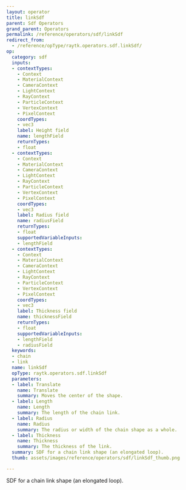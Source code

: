 ```yaml
---
layout: operator
title: linkSdf
parent: Sdf Operators
grand_parent: Operators
permalink: /reference/operators/sdf/linkSdf
redirect_from:
  - /reference/opType/raytk.operators.sdf.linkSdf/
op:
  category: sdf
  inputs:
  - contextTypes:
    - Context
    - MaterialContext
    - CameraContext
    - LightContext
    - RayContext
    - ParticleContext
    - VertexContext
    - PixelContext
    coordTypes:
    - vec3
    label: Height field
    name: lengthField
    returnTypes:
    - float
  - contextTypes:
    - Context
    - MaterialContext
    - CameraContext
    - LightContext
    - RayContext
    - ParticleContext
    - VertexContext
    - PixelContext
    coordTypes:
    - vec3
    label: Radius field
    name: radiusField
    returnTypes:
    - float
    supportedVariableInputs:
    - lengthField
  - contextTypes:
    - Context
    - MaterialContext
    - CameraContext
    - LightContext
    - RayContext
    - ParticleContext
    - VertexContext
    - PixelContext
    coordTypes:
    - vec3
    label: Thickness field
    name: thicknessField
    returnTypes:
    - float
    supportedVariableInputs:
    - lengthField
    - radiusField
  keywords:
  - chain
  - link
  name: linkSdf
  opType: raytk.operators.sdf.linkSdf
  parameters:
  - label: Translate
    name: Translate
    summary: Moves the center of the shape.
  - label: Length
    name: Length
    summary: The length of the chain link.
  - label: Radius
    name: Radius
    summary: The radius or width of the chain shape as a whole.
  - label: Thickness
    name: Thickness
    summary: The thickness of the link.
  summary: SDF for a chain link shape (an elongated loop).
  thumb: assets/images/reference/operators/sdf/linkSdf_thumb.png

---
```



SDF for a chain link shape (an elongated loop).